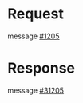 # Request
message [#1205](../../proto/README.md#action_1205)

# Response
message [#31205](../../proto/README.md#action_31205)